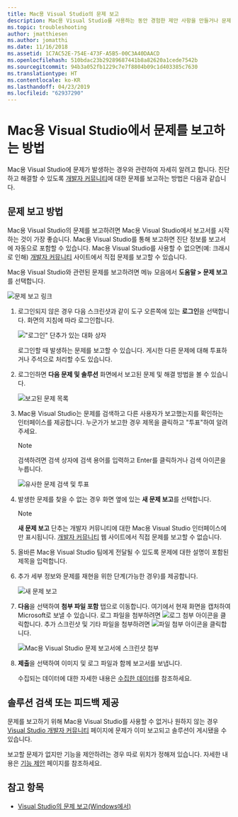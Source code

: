 ```yaml
---
title: Mac용 Visual Studio의 문제 보고
description: Mac용 Visual Studio를 사용하는 동안 경험한 제안 사항을 만들거나 문제를 보고하는 방법
ms.topic: troubleshooting
author: jmatthiesen
ms.author: jomatthi
ms.date: 11/16/2018
ms.assetid: 1C7AC52E-754E-473F-A5B5-00C3A40DAACD
ms.openlocfilehash: 510bdac23b29289687441b8a82620a1cede7542b
ms.sourcegitcommit: 94b3a052fb1229c7e7f8804b09c1d403385c7630
ms.translationtype: HT
ms.contentlocale: ko-KR
ms.lasthandoff: 04/23/2019
ms.locfileid: "62937290"
---
```

# <a name="how-to-report-a-problem-in-visual-studio-for-mac"></a>Mac용 Visual Studio에서 문제를 보고하는 방법

Mac용 Visual Studio에 문제가 발생하는 경우와 관련하여 자세히 알려고 합니다. 진단하고 해결할 수 있도록 [개발자 커뮤니티](https://developercommunity.visualstudio.com/spaces/41/index.html)에 대한 문제를 보고하는 방법은 다음과 같습니다.

## <a name="how-to-report-a-problem"></a>문제 보고 방법

Mac용 Visual Studio의 문제를 보고하려면 Mac용 Visual Studio에서 보고서를 시작하는 것이 가장 좋습니다. Mac용 Visual Studio를 통해 보고하면 진단 정보를 보고서에 자동으로 포함할 수 있습니다. Mac용 Visual Studio를 사용할 수 없으면(예: 크래시로 인해) [개발자 커뮤니티](https://developercommunity.visualstudio.com/content/problem/post.html?space=41) 사이트에서 직접 문제를 보고할 수 있습니다.

Mac용 Visual Studio와 관련된 문제를 보고하려면 메뉴 모음에서 **도움말 > 문제 보고**를 선택합니다.

![문제 보고 링크](media/report-problem-image1.png)

1. 로그인되지 않은 경우 다음 스크린샷과 같이 도구 오른쪽에 있는 **로그인**을 선택합니다. 화면의 지침에 따라 로그인합니다.

    !["로그인" 단추가 있는 대화 상자](media/report-problem-image2.png)

    로그인할 때 발생하는 문제를 보고할 수 있습니다. 게시한 다른 문제에 대해 투표하거나 주석으로 처리할 수도 있습니다.

1. 로그인하면 **다음 문제 및 솔루션** 화면에서 보고된 문제 및 해결 방법을 볼 수 있습니다.

    ![보고된 문제 목록](media/report-problem-image3.png)

1. Mac용 Visual Studio는 문제를 검색하고 다른 사용자가 보고했는지를 확인하는 인터페이스를 제공합니다. 누군가가 보고한 경우 제목을 클릭하고 "투표"하여 알려주세요.
   > [!NOTE]
   > 검색하려면 검색 상자에 검색 용어를 입력하고 Enter를 클릭하거나 검색 아이콘을 누릅니다.

   ![유사한 문제 검색 및 투표](media/report-problem-image4.png)

1. 발생한 문제를 찾을 수 없는 경우 화면 옆에 있는 **새 문제 보고**를 선택합니다.

   > [!NOTE]
   > **새 문제 보고** 단추는 개발자 커뮤니티에 대한 Mac용 Visual Studio 인터페이스에만 표시됩니다. [개발자 커뮤니티](https://developercommunity.visualstudio.com/) 웹 사이트에서 직접 문제를 보고할 수 없습니다.

1. 올바른 Mac용 Visual Studio 팀에게 전달될 수 있도록 문제에 대한 설명이 포함된 제목을 입력합니다.

1. 추가 세부 정보와 문제를 재현을 위한 단계(가능한 경우)를 제공합니다.

   ![새 문제 보고](media/report-problem-image5.png)

1. **다음**을 선택하여 **첨부 파일 포함** 탭으로 이동합니다. 여기에서 현재 화면을 캡처하여 Microsoft로 보낼 수 있습니다. 로그 파일을 첨부하려면 ![로그 첨부](media/report-problem-attach-logs.png) 아이콘을 클릭합니다. 추가 스크린샷 및 기타 파일을 첨부하려면 ![파일 첨부](media/report-problem-attach-file.png) 아이콘을 클릭합니다.

   ![Mac용 Visual Studio 문제 보고서에 스크린샷 첨부](media/report-problem-image6.png)

1. **제출**을 선택하여 이미지 및 로그 파일과 함께 보고서를 보냅니다.

   수집되는 데이터에 대한 자세한 내용은 [수집한 데이터](/visualstudio/ide/developer-community-privacy.md#data-we-collect)를 참조하세요.

## <a name="search-for-solutions-or-provide-feedback"></a>솔루션 검색 또는 피드백 제공

문제를 보고하기 위해 Mac용 Visual Studio를 사용할 수 없거나 원하지 않는 경우 [Visual Studio 개발자 커뮤니티](https://developercommunity.visualstudio.com/) 페이지에 문제가 이미 보고되고 솔루션이 게시됐을 수 있습니다.

보고할 문제가 없지만 기능을 제안하려는 경우 따로 위치가 정해져 있습니다. 자세한 내용은 [기능 제안](https://developercommunity.visualstudio.com/content/idea/post.html?space=41) 페이지를 참조하세요.

## <a name="see-also"></a>참고 항목

- [Visual Studio의 문제 보고(Windows에서)](/visualstudio/ide/how-to-report-a-problem-with-visual-studio-2017)
